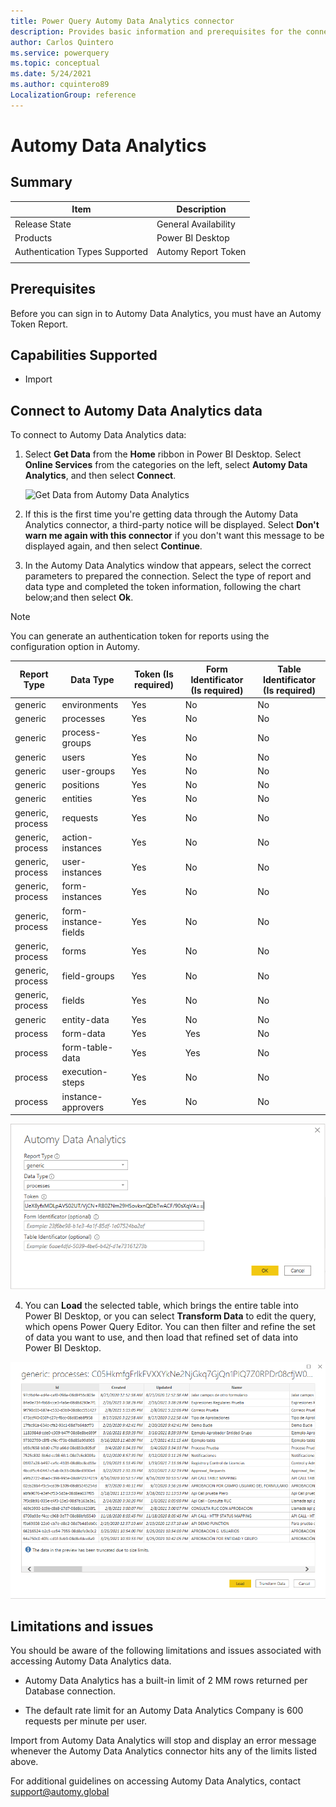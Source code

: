 ```yaml
---
title: Power Query Automy Data Analytics connector
description: Provides basic information and prerequisites for the connector, descriptions of the optional input parameters, and discusses limitations and issues you might encounter.
author: Carlos Quintero
ms.service: powerquery
ms.topic: conceptual
ms.date: 5/24/2021
ms.author: cquintero89
LocalizationGroup: reference
---
```


# Automy Data Analytics
 
## Summary

| Item | Description |
| ---- | ----------- |
| Release State | General Availability |
| Products | Power BI Desktop |
| Authentication Types Supported | Automy Report Token |
| | |
## Prerequisites
Before you can sign in to Automy Data Analytics, you must have an Automy Token Report.

 
## Capabilities Supported
* Import

## Connect to Automy Data Analytics data

To connect to Automy Data Analytics data:

1. Select **Get Data** from the **Home** ribbon in Power BI Desktop. Select **Online Services** from the categories on the left, select **Automy Data Analytics**, and then select **Connect**.

   ![Get Data from Automy Data Analytics](./media/automy-data-analytics/get-aa-data.png)

2. If this is the first time you're getting data through the Automy Data Analytics connector, a third-party notice will be displayed. Select **Don't warn me again with this connector** if you don't want this message to be displayed again, and then select **Continue**.

3. In the Automy Data Analytics window that appears, select the correct parameters to prepared the connection. Select the type of report and data type and completed the token information, following the chart below;and then select **Ok**.

> [!NOTE]
> You can generate an authentication token for reports using the configuration option in Automy.

| Report Type | Data Type | Token  (Is required) | Form Identificator (Is required) | Table Identificator (Is required) |
|-|-|-|-|-|
| generic | environments | Yes | No | No |
| generic | processes | Yes | No | No |
| generic | process-groups | Yes | No | No |
| generic | users | Yes | No | No |
| generic | user-groups | Yes | No | No |
| generic | positions | Yes | No | No |
| generic | entities | Yes | No | No |
| generic, process | requests | Yes | No | No |
| generic, process | action-instances | Yes | No | No |
| generic, process | user-instances | Yes | No | No |
| generic, process | form-instances | Yes | No | No |
| generic, process | form-instance-fields | Yes | No | No |
| generic, process | forms | Yes | No | No |
| generic, process | field-groups | Yes | No | No |
| generic, process | fields | Yes | No | No |
| generic | entity-data | Yes | No | No |
| process | form-data | Yes | Yes | No |
| process | form-table-data | Yes | Yes | No |
| process | execution-steps | Yes | No | No |
| process | instance-approvers | Yes | No | No |

![Get Data from Automy Data Analytics](./media/automy-data-analytics/set-ada-parameter.png)

4. You can **Load** the selected table, which brings the entire table into Power BI Desktop, or you can select **Transform Data** to edit the query, which opens Power Query Editor. You can then filter and refine the set of data you want to use, and then load that refined set of data into Power BI Desktop.

![Load or transform data](./media/automy-data-analytics/button-ada-select.png)


## Limitations and issues

You should be aware of the following limitations and issues associated with accessing Automy Data Analytics data.

* Automy Data Analytics has a built-in limit of 2 MM rows returned per Database connection. 

* The default rate limit for an Automy Data Analytics Company is 600 requests per minute per user.

Import from Automy Data Analytics will stop and display an error message whenever the Automy Data Analytics connector hits any of the limits listed above.

For additional guidelines on accessing Automy Data Analytics, contact support@automy.global